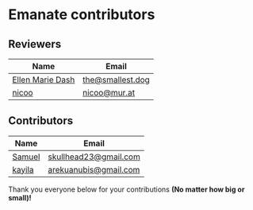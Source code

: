 # Emanate contributors

## Reviewers

| Name               | Email              |
|--------------------|--------------------|
| [Ellen Marie Dash] | <the@smallest.dog> |
| [nicoo]            | <nicoo@mur.at>     |

[Ellen Marie Dash]: https://github.com/duckinator
[nicoo]: https://github.com/nbraud


## Contributors

| Name     | Email                   |
|----------|-------------------------|
| [Samuel] | <skullhead23@gmail.com> |
| [kayila] | <arekuanubis@gmail.com> |

Thank you everyone below for your contributions **(No matter how big or small)!**

[kayila]: https://github.com/kayila
[Samuel]: https://github.com/ritlew
